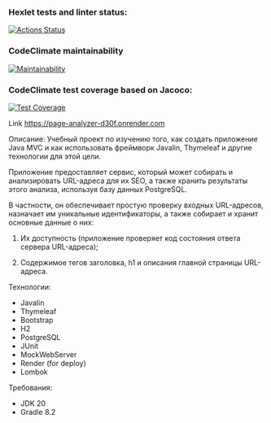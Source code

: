### Hexlet tests and linter status:
[![Actions Status](https://github.com/Viacheslav1981/java-project-72/workflows/hexlet-check/badge.svg)](https://github.com/Viacheslav1981/java-project-72/actions)

### CodeClimate maintainability
[![Maintainability](https://api.codeclimate.com/v1/badges/fd167ffece0f420bea54/maintainability)](https://codeclimate.com/github/Viacheslav1981/java-project-72/maintainability)

### CodeClimate test coverage based on Jacoco:
[![Test Coverage](https://api.codeclimate.com/v1/badges/fd167ffece0f420bea54/test_coverage)](https://codeclimate.com/github/Viacheslav1981/java-project-72/test_coverage)

Link
https://page-analyzer-d30f.onrender.com

Описание:
Учебный проект по изучению того, как создать приложение Java MVC и как использовать фреймворк Javalin, Thymeleaf и другие технологии для этой цели.

Приложение предоставляет сервис, который может собирать и анализировать URL-адреса для их SEO, а также хранить результаты этого анализа, используя базу данных PostgreSQL.

В частности, он обеспечивает простую проверку входных URL-адресов, назначает им уникальные идентификаторы, а также собирает и хранит основные данные о них:

1) Их доступность (приложение проверяет код состояния ответа сервера URL-адреса);

2) Содержимое тегов заголовка, h1 и описания главной страницы URL-адреса.

Технологии:
* Javalin
* Thymeleaf
* Bootstrap
* H2
* PostgreSQL
* JUnit
* MockWebServer
* Render (for deploy)
* Lombok

Требования:
* JDK 20
* Gradle 8.2
